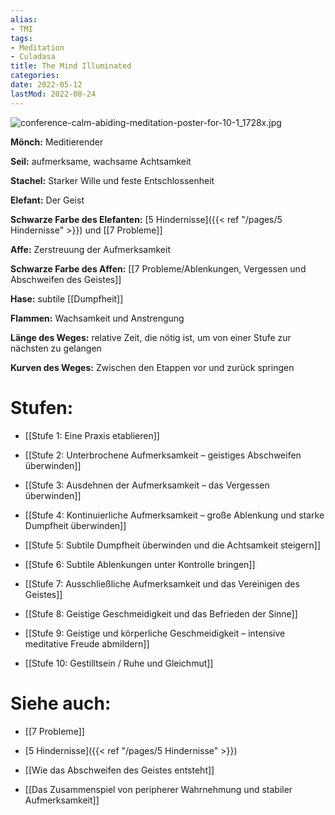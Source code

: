 ```yaml
---
alias:
- TMI
tags:
- Meditation
- Culadasa
title: The Mind Illuminated
categories:
date: 2022-05-12
lastMod: 2022-08-24
---
```

![conference-calm-abiding-meditation-poster-for-10-1_1728x.jpg](/assets/conference-calm-abiding-meditation-poster-for-10-1_1728x_1653653203953_0.jpg)

**Mönch:** Meditierender

**Seil:** aufmerksame, wachsame Achtsamkeit

**Stachel:** Starker Wille und feste Entschlossenheit

**Elefant:** Der Geist

**Schwarze Farbe des Elefanten:** [5 Hindernisse]({{< ref "/pages/5 Hindernisse" >}}) und [[7 Probleme]]

**Affe:** Zerstreuung der Aufmerksamkeit

**Schwarze Farbe des Affen:** [[7 Probleme/Ablenkungen, Vergessen und Abschweifen des Geistes]]

**Hase:** subtile [[Dumpfheit]]

**Flammen:** Wachsamkeit und Anstrengung

**Länge des Weges:** relative Zeit, die nötig ist, um von einer Stufe zur nächsten zu gelangen

**Kurven des Weges:** Zwischen den Etappen vor und zurück springen



# Stufen:

  + [[Stufe 1: Eine Praxis etablieren]]

  + [[Stufe 2: Unterbrochene Aufmerksamkeit – geistiges Abschweifen überwinden]]

  + [[Stufe 3: Ausdehnen der Aufmerksamkeit – das Vergessen überwinden]]

  + [[Stufe 4: Kontinuierliche Aufmerksamkeit – große Ablenkung und starke Dumpfheit überwinden]]

  + [[Stufe 5: Subtile Dumpfheit überwinden und die Achtsamkeit steigern]]

  + [[Stufe 6: Subtile Ablenkungen unter Kontrolle bringen]]

  + [[Stufe 7: Ausschließliche Aufmerksamkeit und das Vereinigen des Geistes]]

  + [[Stufe 8: Geistige Geschmeidigkeit und das Befrieden der Sinne]]

  + [[Stufe 9: Geistige und körperliche Geschmeidigkeit – intensive meditative Freude abmildern]]

  + [[Stufe 10: Gestilltsein / Ruhe und Gleichmut]]



# Siehe auch:

  + [[7 Probleme]]

  + [5 Hindernisse]({{< ref "/pages/5 Hindernisse" >}})

  + [[Wie das Abschweifen des Geistes entsteht]]

  + [[Das Zusammenspiel von peripherer Wahrnehmung und stabiler Aufmerksamkeit]]
